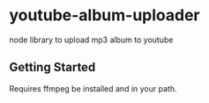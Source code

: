 # youtube-album-uploader
node library to upload mp3 album to youtube

## Getting Started

Requires ffmpeg be installed and in your path.
